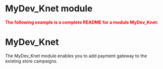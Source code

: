 # MyDev_Knet module

<font color='red'>**The following example is a complete README for a module MyDev_Knet:** </font>
# MyDev_Knet
The MyDev_Knet module enables you to add payment gateway to the existing store campaigns.
